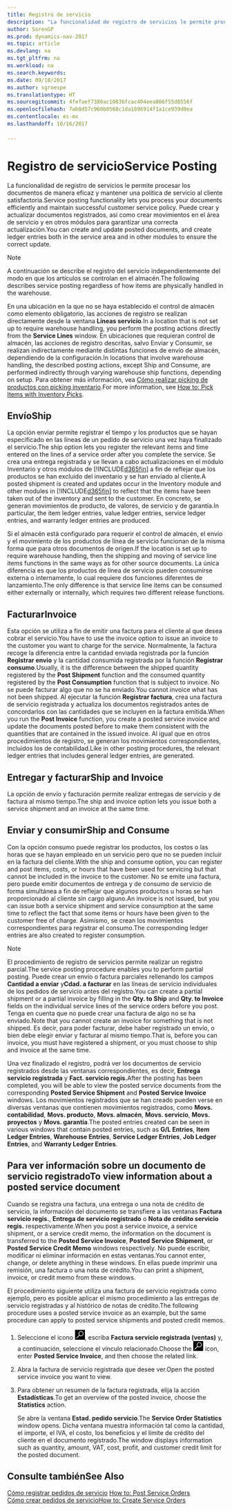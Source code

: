 ```yaml
---
title: Registro de servicio
description: "La funcionalidad de registro de servicios le permite procesar los documentos de manera eficaz y mantener una política de servicio al cliente satisfactoria. Puede crear y actualizar documentos registrados, así como crear movimientos en el área de servicio y en otros módulos para garantizar una correcta actualización."
author: SorenGP
ms.prod: dynamics-nav-2017
ms.topic: article
ms.devlang: na
ms.tgt_pltfrm: na
ms.workload: na
ms.search.keywords: 
ms.date: 09/18/2017
ms.author: sgroespe
ms.translationtype: HT
ms.sourcegitcommit: 4fefaef7380ac10836fcac404eea006f55d8556f
ms.openlocfilehash: 7ab0d57c960b0568c1da1896914f1a1ce939d0ea
ms.contentlocale: es-mx
ms.lasthandoff: 10/16/2017

---
```

# <a name="service-posting"></a><span data-ttu-id="37287-104">Registro de servicio</span><span class="sxs-lookup"><span data-stu-id="37287-104">Service Posting</span></span>
<span data-ttu-id="37287-105">La funcionalidad de registro de servicios le permite procesar los documentos de manera eficaz y mantener una política de servicio al cliente satisfactoria.</span><span class="sxs-lookup"><span data-stu-id="37287-105">Service posting functionality lets you process your documents efficiently and maintain successful customer service policy.</span></span> <span data-ttu-id="37287-106">Puede crear y actualizar documentos registrados, así como crear movimientos en el área de servicio y en otros módulos para garantizar una correcta actualización.</span><span class="sxs-lookup"><span data-stu-id="37287-106">You can create and update posted documents, and create ledger entries both in the service area and in other modules to ensure the correct update.</span></span>  

> [!NOTE]  
>  <span data-ttu-id="37287-107">A continuación se describe el registro del servicio independientemente del modo en que los artículos se controlan en el almacén.</span><span class="sxs-lookup"><span data-stu-id="37287-107">The following describes service posting regardless of how items are physically handled in the warehouse.</span></span>  
>   
>  <span data-ttu-id="37287-108">En una ubicación en la que no se haya establecido el control de almacén como elemento obligatorio, las acciones de registro se realizan directamente desde la ventana **Líneas servicio**.</span><span class="sxs-lookup"><span data-stu-id="37287-108">In a location that is not set up to require warehouse handling, you perform the posting actions directly from the **Service Lines** window.</span></span> <span data-ttu-id="37287-109">En ubicaciones que requieran control de almacén, las acciones de registro descritas, salvo Enviar y Consumir, se realizan indirectamente mediante distintas funciones de envío de almacén, dependiendo de la configuración.</span><span class="sxs-lookup"><span data-stu-id="37287-109">In locations that involve warehouse handling, the described posting actions, except Ship and Consume, are performed indirectly through varying warehouse ship functions, depending on setup.</span></span> <span data-ttu-id="37287-110">Para obtener más información, vea [Cómo realizar picking de productos con picking inventario](warehouse-how-to-pick-items-with-inventory-picks.md).</span><span class="sxs-lookup"><span data-stu-id="37287-110">For more information, see [How to: Pick Items with Inventory Picks](warehouse-how-to-pick-items-with-inventory-picks.md).</span></span>  

## <a name="ship"></a><span data-ttu-id="37287-111">Envío</span><span class="sxs-lookup"><span data-stu-id="37287-111">Ship</span></span>  
<span data-ttu-id="37287-112">La opción enviar permite registrar el tiempo y los productos que se hayan especificado en las líneas de un pedido de servicio una vez haya finalizado el servicio.</span><span class="sxs-lookup"><span data-stu-id="37287-112">The ship option lets you register the relevant items and time entered on the lines of a service order after you complete the service.</span></span> <span data-ttu-id="37287-113">Se crea una entrega registrada y se llevan a cabo actualizaciones en el módulo Inventario y otros módulos de [!INCLUDE[d365fin](includes/d365fin_md.md)] a fin de reflejar que los productos se han excluido del inventario y se han enviado al cliente.</span><span class="sxs-lookup"><span data-stu-id="37287-113">A posted shipment is created and updates occur in the Inventory module and other modules in [!INCLUDE[d365fin](includes/d365fin_md.md)] to reflect that the items have been taken out of the inventory and sent to the customer.</span></span> <span data-ttu-id="37287-114">En concreto, se generan movimientos de producto, de valores, de servicio y de garantía.</span><span class="sxs-lookup"><span data-stu-id="37287-114">In particular, the item ledger entries, value ledger entries, service ledger entries, and warranty ledger entries are produced.</span></span>  

<span data-ttu-id="37287-115">Si el almacén está configurado para requerir el control de almacén, el envío y el movimiento de los productos de línea de servicio funcionan de la misma forma que para otros documentos de origen.</span><span class="sxs-lookup"><span data-stu-id="37287-115">If the location is set up to require warehouse handling, then the shipping and moving of service line items functions in the same ways as for other source documents.</span></span> <span data-ttu-id="37287-116">La única diferencia es que los productos de línea de servicio pueden consumirse externa o internamente, lo cual requiere dos funciones diferentes de lanzamiento.</span><span class="sxs-lookup"><span data-stu-id="37287-116">The only difference is that service line items can be consumed either externally or internally, which requires two different release functions.</span></span>

## <a name="invoice"></a><span data-ttu-id="37287-117">Facturar</span><span class="sxs-lookup"><span data-stu-id="37287-117">Invoice</span></span>  
<span data-ttu-id="37287-118">Esta opción se utiliza a fin de emitir una factura para el cliente al que desea cobrar el servicio.</span><span class="sxs-lookup"><span data-stu-id="37287-118">You have to use the invoice option to issue an invoice to the customer you want to charge for the service.</span></span> <span data-ttu-id="37287-119">Normalmente, la factura recoge la diferencia entre la cantidad enviada registrada por la función **Registrar envío** y la cantidad consumida registrada por la función **Registrar consumo**.</span><span class="sxs-lookup"><span data-stu-id="37287-119">Usually, it is the difference between the shipped quantity registered by the **Post Shipment** function and the consumed quantity registered by the **Post Consumption** function that is subject to invoice.</span></span> <span data-ttu-id="37287-120">No se puede facturar algo que no se ha enviado.</span><span class="sxs-lookup"><span data-stu-id="37287-120">You cannot invoice what has not been shipped.</span></span> <span data-ttu-id="37287-121">Al ejecutar la función **Registrar factura**, crea una factura de servicio registrada y actualiza los documentos registrados antes de concordarlos con las cantidades que se incluyen en la factura emitida.</span><span class="sxs-lookup"><span data-stu-id="37287-121">When you run the **Post Invoice** function, you create a posted service invoice and update the documents posted before to make them consistent with the quantities that are contained in the issued invoice.</span></span> <span data-ttu-id="37287-122">Al igual que en otros procedimientos de registro, se generan los movimientos correspondientes, incluidos los de contabilidad.</span><span class="sxs-lookup"><span data-stu-id="37287-122">Like in other posting procedures, the relevant ledger entries that includes general ledger entries, are generated.</span></span>  

## <a name="ship-and-invoice"></a><span data-ttu-id="37287-123">Entregar y facturar</span><span class="sxs-lookup"><span data-stu-id="37287-123">Ship and Invoice</span></span>  
<span data-ttu-id="37287-124">La opción de envío y facturación permite realizar entregas de servicio y de factura al mismo tiempo.</span><span class="sxs-lookup"><span data-stu-id="37287-124">The ship and invoice option lets you issue both a service shipment and an invoice at the same time.</span></span>  

## <a name="ship-and-consume"></a><span data-ttu-id="37287-125">Enviar y consumir</span><span class="sxs-lookup"><span data-stu-id="37287-125">Ship and Consume</span></span>  
<span data-ttu-id="37287-126">Con la opción consumo puede registrar los productos, los costos o las horas que se hayan empleado en un servicio pero que no se pueden incluir en la factura del cliente.</span><span class="sxs-lookup"><span data-stu-id="37287-126">With the ship and consume option, you can register and post items, costs, or hours that have been used for servicing but that cannot be included in the invoice to the customer.</span></span> <span data-ttu-id="37287-127">No se emite una factura, pero puede emitir documentos de entrega y de consumo de servicio de forma simultánea a fin de reflejar que algunos productos u horas se han proporcionado al cliente sin cargo alguno.</span><span class="sxs-lookup"><span data-stu-id="37287-127">An invoice is not issued, but you can issue both a service shipment and service consumption at the same time to reflect the fact that some items or hours have been given to the customer free of charge.</span></span> <span data-ttu-id="37287-128">Asimismo, se crean los movimientos correspondientes para registrar el consumo.</span><span class="sxs-lookup"><span data-stu-id="37287-128">The corresponding ledger entries are also created to register consumption.</span></span>  

> [!NOTE]  
>  <span data-ttu-id="37287-129">El procedimiento de registro de servicios permite realizar un registro parcial.</span><span class="sxs-lookup"><span data-stu-id="37287-129">The service posting procedure enables you to perform partial posting.</span></span> <span data-ttu-id="37287-130">Puede crear un envío o factura parciales rellenando los campos **Cantidad a enviar** y**Cdad. a facturar** en las líneas de servicio individuales de los pedidos de servicio antes del registro.</span><span class="sxs-lookup"><span data-stu-id="37287-130">You can create a partial shipment or a partial invoice by filling in the **Qty. to Ship** and **Qty. to Invoice** fields on the individual service lines of the service orders before you post.</span></span> <span data-ttu-id="37287-131">Tenga en cuenta que no puede crear una factura de algo no se ha enviado.</span><span class="sxs-lookup"><span data-stu-id="37287-131">Note that you cannot create an invoice for something that is not shipped.</span></span> <span data-ttu-id="37287-132">Es decir, para poder facturar, debe haber registrado un envío, o bien debe elegir enviar y facturar al mismo tiempo.</span><span class="sxs-lookup"><span data-stu-id="37287-132">That is, before you can invoice, you must have registered a shipment, or you must choose to ship and invoice at the same time.</span></span>  

<span data-ttu-id="37287-133">Una vez finalizado el registro, podrá ver los documentos de servicio registrados desde las ventanas correspondientes, es decir, **Entrega servicio registrada** y **Fact. servicio regis.**</span><span class="sxs-lookup"><span data-stu-id="37287-133">After the posting has been completed, you will be able to view the posted service documents from the corresponding **Posted Service Shipment** and **Posted Service Invoice** windows.</span></span> <span data-ttu-id="37287-134">Los movimientos registrados que se han creado pueden verse en diversas ventanas que contienen movimientos registrados, como **Movs. contabilidad**, **Movs. producto**, **Movs. almacén**, **Movs. servicio**, **Movs. proyectos** y **Movs. garantía**.</span><span class="sxs-lookup"><span data-stu-id="37287-134">The posted entries created can be seen in various windows that contain posted entries, such as **G/L Entries**, **Item Ledger Entries**, **Warehouse Entries**, **Service Ledger Entries**, **Job Ledger Entries**, and **Warranty Ledger Entries**.</span></span>  

## <a name="to-view-information-about-a-posted-service-document"></a><span data-ttu-id="37287-135">Para ver información sobre un documento de servicio registrado</span><span class="sxs-lookup"><span data-stu-id="37287-135">To view information about a posted service document</span></span>  
<span data-ttu-id="37287-136">Cuando se registra una factura, una entrega o una nota de crédito de servicio, la información del documento se transfiere a las ventanas **Factura servicio regis.**, **Entrega de servicio registrado** o **Nota de crédito servicio regis.** respectivamente.</span><span class="sxs-lookup"><span data-stu-id="37287-136">When you post a service invoice, a service shipment, or a service credit memo, the information on the document is transferred to the **Posted Service Invoice**, **Posted Service Shipment**, or **Posted Service Credit Memo** windows respectively.</span></span> <span data-ttu-id="37287-137">No puede escribir, modificar ni eliminar información en estas ventanas.</span><span class="sxs-lookup"><span data-stu-id="37287-137">You cannot enter, change, or delete anything in these windows.</span></span> <span data-ttu-id="37287-138">En ellas puede imprimir una remisión, una factura o una nota de crédito.</span><span class="sxs-lookup"><span data-stu-id="37287-138">You can print a shipment, invoice, or credit memo from these windows.</span></span>  

<span data-ttu-id="37287-139">El procedimiento siguiente utiliza una factura de servicio registrada como ejemplo, pero es posible aplicar el mismo procedimiento a las entregas de servicio registradas y al histórico de notas de crédito.</span><span class="sxs-lookup"><span data-stu-id="37287-139">The following procedure uses a posted service invoice as an example, but the same procedure can apply to posted service shipments and posted credit memos.</span></span>  

1. <span data-ttu-id="37287-140">Seleccione el icono ![Buscar página o informe](media/ui-search/search_small.png "icono Buscar página o informe"), escriba **Factura servicio registrada (ventas)** y, a continuación, seleccione el vínculo relacionado.</span><span class="sxs-lookup"><span data-stu-id="37287-140">Choose the ![Search for Page or Report](media/ui-search/search_small.png "Search for Page or Report icon") icon, enter **Posted Service Invoice**, and then choose the related link.</span></span>  
2. <span data-ttu-id="37287-141">Abra la factura de servicio registrada que desee ver.</span><span class="sxs-lookup"><span data-stu-id="37287-141">Open the posted service invoice you want to view.</span></span>  
3. <span data-ttu-id="37287-142">Para obtener un resumen de la factura registrada, elija la acción **Estadísticas**.</span><span class="sxs-lookup"><span data-stu-id="37287-142">To get an overview of the posted invoice, choose the **Statistics** action.</span></span>  

    <span data-ttu-id="37287-143">Se abre la ventana **Estad. pedido servicio**.</span><span class="sxs-lookup"><span data-stu-id="37287-143">The **Service Order Statistics** window opens.</span></span> <span data-ttu-id="37287-144">Dicha ventana muestra información tal como la cantidad, el importe, el IVA, el costo, los beneficios y el límite de crédito del cliente en el documento registrado.</span><span class="sxs-lookup"><span data-stu-id="37287-144">The window displays information such as quantity, amount, VAT, cost, profit, and customer credit limit for the posted document.</span></span>

## <a name="see-also"></a><span data-ttu-id="37287-145">Consulte también</span><span class="sxs-lookup"><span data-stu-id="37287-145">See Also</span></span>  
<span data-ttu-id="37287-146">[Cómo registrar pedidos de servicio](service-how-to-post-service-orders.md) </span><span class="sxs-lookup"><span data-stu-id="37287-146">[How to: Post Service Orders](service-how-to-post-service-orders.md) </span></span>  
[<span data-ttu-id="37287-147">Cómo crear pedidos de servicio</span><span class="sxs-lookup"><span data-stu-id="37287-147">How to: Create Service Orders</span></span>](service-how-to-create-service-orders.md)

